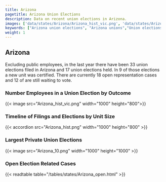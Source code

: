 ```yaml
---
title: Arizona
pagetitle: Arizona Union Elections
description: Data on recent union elections in Arizona.
images: ['data/states/Arizona/Arizona_hist_vic.png', 'data/states/Arizona/Arizona_hist_size.png', 'data/states/Arizona/Arizona_10.png']
keywords: ["Arizona union elections", "Arizona unions","Union elections"]
weight: 1
---
```

##  Arizona

Excluding public employees, in the last year there have been 33 union elections filed in Arizona and 17 union elections held. In 9 of those elections a new unit was certified. There are currently 18 open representation cases and 12 of are still waiting to vote.

### Number Employees in a Union Election by Outcome
{{< image src="Arizona_hist_vic.png" width="1000" height="800">}}

### Timeline of Filings and Elections by Unit Size
{{< accordion src="Arizona_hist.png" width="1000" height="800" >}}

### Largest Private Union Elections
{{< image src="Arizona_10.png" width="1000" height="1000"  >}}

### Open Election Related Cases
{{< readtable table="/tables/states/Arizona_open.html" >}}

